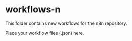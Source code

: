 # workflows-n

This folder contains new workflows for the n8n repository.

Place your workflow files (.json) here.
